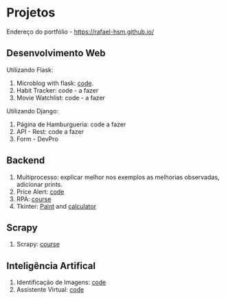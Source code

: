 # Projetos

Endereço do portfólio - https://rafael-hsm.github.io/

## Desenvolvimento Web
Utilizando Flask:
1. Microblog with flask: [code](https://github.com/rafael-hsm/microblog_flask).
1. Habit Tracker: code - a fazer
1. Movie Watchlist: code - a fazer

Utilizando Django:
1. Página de Hamburgueria: code a fazer
1. API - Rest: code a fazer
1. Form - DevPro

## Backend

1. Multiprocesso: explicar melhor nos exemplos as melhorias observadas, adicionar prints.
1. Price Alert: [code](https://github.com/rafael-hsm/price_alert)
1. RPA: [course](https://www.udemy.com/course/robotic-process-automation-rpa-primeiros-passos/learn/lecture/32469134?start=0#overview)
1. Tkinter: [Paint](https://github.com/rafael-hsm/paint-tk) and [calculator](https://github.com/rafael-hsm/tkinter-calculator)

## Scrapy
1. Scrapy: [course](https://www.udemy.com/course/python-com-scrapy)

## Inteligência Artifical
1. Identificação de Imagens: [code](https://github.com/rafael-hsm/automatizacao-processos)
1. Assistente Virtual: [code](https://github.com/rafael-hsm/virtual_assistant)